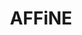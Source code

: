 ---
git: https://github.com/toeverything/AFFiNE
logohandle: affinepro
sort: affine
title: AFFiNE
twitter: https://x.com/AffineOfficial
website: https://affine.pro/
youtube: https://youtube.com/@affinepro
---